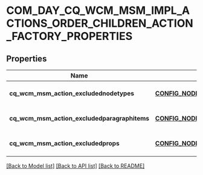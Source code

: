 # COM_DAY_CQ_WCM_MSM_IMPL_ACTIONS_ORDER_CHILDREN_ACTION_FACTORY_PROPERTIES

## Properties
Name | Type | Description | Notes
------------ | ------------- | ------------- | -------------
**cq_wcm_msm_action_excludednodetypes** | [**CONFIG_NODE_PROPERTY_ARRAY**](configNodePropertyArray.md) |  | [optional] [default to null]
**cq_wcm_msm_action_excludedparagraphitems** | [**CONFIG_NODE_PROPERTY_ARRAY**](configNodePropertyArray.md) |  | [optional] [default to null]
**cq_wcm_msm_action_excludedprops** | [**CONFIG_NODE_PROPERTY_ARRAY**](configNodePropertyArray.md) |  | [optional] [default to null]

[[Back to Model list]](../README.md#documentation-for-models) [[Back to API list]](../README.md#documentation-for-api-endpoints) [[Back to README]](../README.md)


